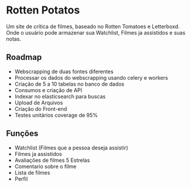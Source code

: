 
# Rotten Potatos

Um site de crítica de filmes, baseado no Rotten Tomatoes e Letterboxd.
Onde o usuário pode armazenar sua Watchlist, Filmes ja assistidos e suas notas. 



## Roadmap

- Webscrapping de duas fontes diferentes
- Processar os dados do webscrapping usando celery e workers
- Criação de 5 a 10 tabelas no banco de dados 
- Consumos e criação de API
- Indexar no elasticsearch para buscas 
- Upload de Arquivos
- Criação do Front-end 
- Testes unitários coverage de 95%


## Funções

- Watchlist (Filmes que a pessoa deseja assistir) 
- Filmes ja assistidos 
- Avaliações de filmes 5 Estrelas 
- Comentario sobre o filme 
- Lista de filmes 
- Perfil 






